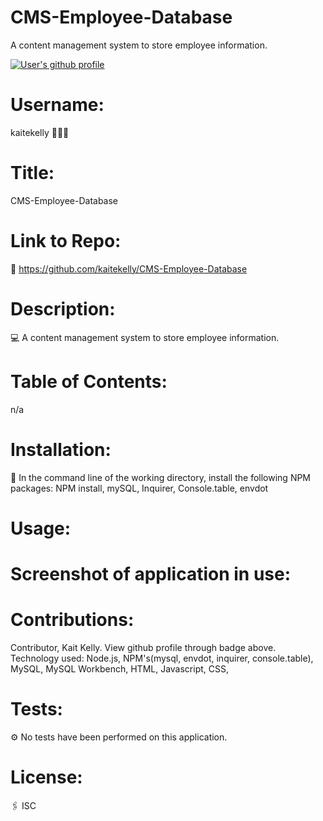 # CMS-Employee-Database
A content management system to store employee information. 

<a href="https://github.com/kaitekelly"><img src="https://img.shields.io/badge/Github%20page-kaitekelly-1abc9c.svg" alt="User's github profile"></a>

<!-- ![alt text](https://github.com/kaitekelly.png) -->

# Username: 
kaitekelly 👩🏻‍💻

# Title:
CMS-Employee-Database

# Link to Repo:
🚀 https://github.com/kaitekelly/CMS-Employee-Database

# Description:
💻 A content management system to store employee information. 

# Table of Contents: 
n/a

# Installation: 
💾 In the command line of the working directory, install the following NPM packages: NPM install, mySQL, Inquirer, Console.table, envdot

# Usage: 


# Screenshot of application in use:

# Contributions: 
Contributor, Kait Kelly. View github profile through badge above. 
Technology used: Node.js, NPM's(mysql, envdot, inquirer, console.table), MySQL, MySQL Workbench,  HTML, Javascript, CSS, 

# Tests: 
⚙️ No tests have been performed on this application. 

# License: 
🖇 ISC


